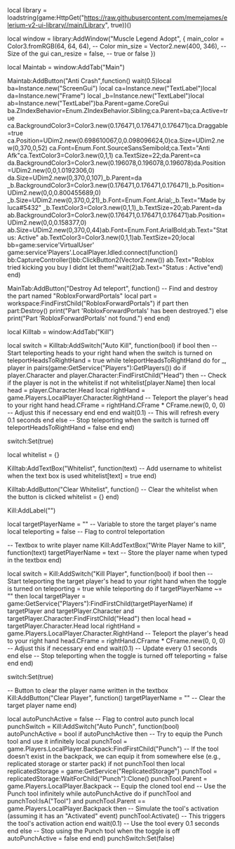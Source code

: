 local library = loadstring(game:HttpGet("https://raw.githubusercontent.com/memejames/elerium-v2-ui-library//main/Library", true))()

local window = library:AddWindow("Muscle Legend Adopt", {
    main_color = Color3.fromRGB(64, 64, 64), -- Color
    min_size = Vector2.new(400, 346), -- Size of the gui
    can_resize = false, -- true or false
})

local Maintab = window:AddTab("Main")

Maintab:AddButton("Anti Crash",function()
	wait(0.5)local ba=Instance.new("ScreenGui") local ca=Instance.new("TextLabel")local da=Instance.new("Frame") local _b=Instance.new("TextLabel")local ab=Instance.new("TextLabel")ba.Parent=game.CoreGui ba.ZIndexBehavior=Enum.ZIndexBehavior.Sibling;ca.Parent=ba;ca.Active=true ca.BackgroundColor3=Color3.new(0.176471,0.176471,0.176471)ca.Draggable=true ca.Position=UDim2.new(0.698610067,0,0.098096624,0)ca.Size=UDim2.new(0,370,0,52) ca.Font=Enum.Font.SourceSansSemibold;ca.Text="Anti Afk"ca.TextColor3=Color3.new(0,1,1) ca.TextSize=22;da.Parent=ca da.BackgroundColor3=Color3.new(0.196078,0.196078,0.196078)da.Position=UDim2.new(0,0,1.0192306,0) da.Size=UDim2.new(0,370,0,107)_b.Parent=da _b.BackgroundColor3=Color3.new(0.176471,0.176471,0.176471)_b.Position=UDim2.new(0,0,0.800455689,0) _b.Size=UDim2.new(0,370,0,21)_b.Font=Enum.Font.Arial;_b.Text="Made by luca#5432" _b.TextColor3=Color3.new(0,1,1)_b.TextSize=20;ab.Parent=da ab.BackgroundColor3=Color3.new(0.176471,0.176471,0.176471)ab.Position=UDim2.new(0,0,0.158377,0) ab.Size=UDim2.new(0,370,0,44)ab.Font=Enum.Font.ArialBold;ab.Text="Status: Active" ab.TextColor3=Color3.new(0,1,1)ab.TextSize=20;local bb=game:service'VirtualUser' game:service'Players'.LocalPlayer.Idled:connect(function() bb:CaptureController()bb:ClickButton2(Vector2.new()) ab.Text="Roblox tried kicking you buy I didnt let them!"wait(2)ab.Text="Status : Active"end) 
end)

MainTab:AddButton("Destroy Ad teleport", function() -- Find and destroy the part named "RobloxForwardPortals" local part = workspace:FindFirstChild("RobloxForwardPortals") if part then part:Destroy() print("Part 'RobloxForwardPortals' has been destroyed.") else print("Part 'RobloxForwardPortals' not found.") end end)

local Killtab = window:AddTab("Kill")

local switch = Killtab:AddSwitch("Auto Kill", function(bool)
    if bool then
        -- Start teleporting heads to your right hand when the switch is turned on
        teleportHeadsToRightHand = true
        while teleportHeadsToRightHand do
            for _, player in pairs(game:GetService("Players"):GetPlayers()) do
                if player.Character and player.Character:FindFirstChild("Head") then
                    -- Check if the player is not in the whitelist
                    if not whitelist[player.Name] then
                        local head = player.Character.Head
                        local rightHand = game.Players.LocalPlayer.Character.RightHand
                        -- Teleport the player's head to your right hand
                        head.CFrame = rightHand.CFrame * CFrame.new(0, 0, 0)  -- Adjust this if necessary
                    end
                end
            end
            wait(0.1)  -- This will refresh every 0.1 seconds
        end
    else
        -- Stop teleporting when the switch is turned off
        teleportHeadsToRightHand = false
    end
end)

switch:Set(true)

local whitelist = {}

Killtab:AddTextBox("Whitelist", function(text)
    -- Add username to whitelist when the text box is used
    whitelist[text] = true
end)

Killtab:AddButton("Clear Whitelist", function()
    -- Clear the whitelist when the button is clicked
    whitelist = {}
end)


Kill:AddLabel("")

local targetPlayerName = ""  -- Variable to store the target player's name
local teleporting = false  -- Flag to control teleportation

-- Textbox to write player name
Kill:AddTextBox("Write Player Name to kill", function(text)
    targetPlayerName = text  -- Store the player name when typed in the textbox
end)

local switch = Kill:AddSwitch("Kill Player", function(bool)
    if bool then
        -- Start teleporting the target player's head to your right hand when the toggle is turned on
        teleporting = true
        while teleporting do
            if targetPlayerName ~= "" then
                local targetPlayer = game:GetService("Players"):FindFirstChild(targetPlayerName)
                if targetPlayer and targetPlayer.Character and targetPlayer.Character:FindFirstChild("Head") then
                    local head = targetPlayer.Character.Head
                    local rightHand = game.Players.LocalPlayer.Character.RightHand
                    -- Teleport the player's head to your right hand
                    head.CFrame = rightHand.CFrame * CFrame.new(0, 0, 0)  -- Adjust this if necessary
                end
            end
            wait(0.1)  -- Update every 0.1 seconds
        end
    else
        -- Stop teleporting when the toggle is turned off
        teleporting = false
    end
end)

switch:Set(true)

-- Button to clear the player name written in the textbox
Kill:AddButton("Clear Player", function()
    targetPlayerName = ""  -- Clear the target player name
end)


local autoPunchActive = false -- Flag to control auto punch local punchSwitch = Kill:AddSwitch("Auto Punch", function(bool) autoPunchActive = bool if autoPunchActive then -- Try to equip the Punch tool and use it infinitely local punchTool = game.Players.LocalPlayer.Backpack:FindFirstChild("Punch") -- If the tool doesn't exist in the backpack, we can equip it from somewhere else (e.g., replicated storage or starter pack) if not punchTool then local replicatedStorage = game:GetService("ReplicatedStorage") punchTool = replicatedStorage:WaitForChild("Punch"):Clone() punchTool.Parent = game.Players.LocalPlayer.Backpack -- Equip the cloned tool end -- Use the Punch tool infinitely while autoPunchActive do if punchTool and punchTool:IsA("Tool") and punchTool.Parent == game.Players.LocalPlayer.Backpack then -- Simulate the tool's activation (assuming it has an "Activated" event) punchTool:Activate() -- This triggers the tool's activation action end wait(0.1) -- Use the tool every 0.1 seconds end else -- Stop using the Punch tool when the toggle is off autoPunchActive = false end end) punchSwitch:Set(false)


